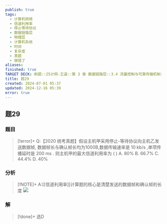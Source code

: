 ```yaml
---
publish: true
tags:
  - 计算机网络
  - 信道利用率
  - 停止等待协议
  - 数据链路层
  - 物理层
  - 计算机系统
  - 时间
  - 复杂度
  - 真题
  - 做错了
aliases: 
finished: true
TARGET DECK: 刷题::25计网-王道::第 3 章 数据链路层::3.4 流量控制与可靠传输机制::题29
title: 题29
created: 2024-07-01 05:37
updated: 2024-12-16 05:39
error: true
---
```

## 题29
### 题目
> [!error]+
> Q:【2020 统考真题】假设主机甲采用停止-等待协议向主机乙发送数据帧, 数据帧长与确认帧长均为1000B,数据传输速率是 ${10}\mathrm{\;{kb}}/\mathrm{s}$ ,单项传播延时是 ${200}\mathrm{\;{ms}}$ . 则主机甲的最大信道利用率为 ( )
> A. ${80}\%$ B. ${66.7}\%$ C. ${44.4}\%$ D. ${40}\%$
### 分析
> [!NOTE]+
> A:[[信道利用率]]计算题的核心是清楚发送的数据帧和确认帧的长度
> ![](https://img.hwenyi.live/202407112238328.webp)
### 解
> [!done]+
> 选D
